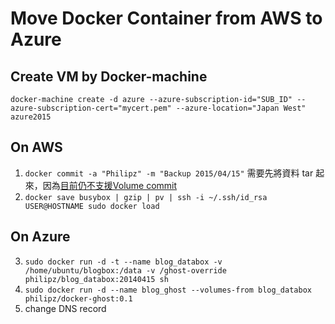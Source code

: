 # Move Docker Container from AWS to Azure
## Create VM by Docker-machine
```
docker-machine create -d azure --azure-subscription-id="SUB_ID" --azure-subscription-cert="mycert.pem" --azure-location="Japan West" azure2015
```
## On AWS
1. `docker commit -a "Philipz" -m "Backup 2015/04/15"` 需要先將資料 tar 起來，因為[目前仍不支援Volume commit](https://github.com/docker/docker/issues/6999)
2. `docker save busybox | gzip | pv | ssh -i ~/.ssh/id_rsa USER@HOSTNAME sudo docker load`

## On Azure
3. `sudo docker run -d -t --name blog_databox -v /home/ubuntu/blogbox:/data -v /ghost-override philipz/blog_databox:20140415 sh`
4. `sudo docker run -d --name blog_ghost --volumes-from blog_databox philipz/docker-ghost:0.1`
5. change DNS record
